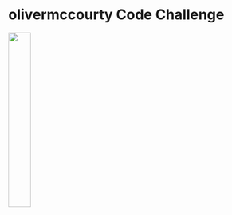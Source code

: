 # olivermccourty Code Challenge

<img src="https://user-images.githubusercontent.com/67190735/173042250-5e4c18e5-37dc-48c2-9f24-f2da2f1948ef.jpg"  width=30% height=30%>

